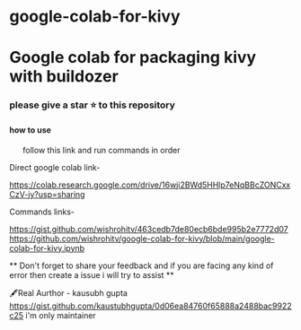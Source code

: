 # google-colab-for-kivy

# Google colab for packaging kivy with buildozer
### please give a star ⭐ to this repository

<h4>how to use</h4>

<ul>follow this link and run commands in order</ul>

Direct google colab link-

https://colab.research.google.com/drive/16wji2BWd5HHlp7eNqBBcZONCxxCzV-jy?usp=sharing

Commands links-

https://gist.github.com/wishrohitv/463cedb7de80ecb6bde995b2e7772d07
https://github.com/wishrohitv/google-colab-for-kivy/blob/main/google-colab-for-kivy.ipynb


** Don't forget to share your feedback
and if you are facing any kind of error then create a issue
i will try to assist **


🖋️Real Aurthor - kausubh gupta https://gist.github.com/kaustubhgupta/0d06ea84760f65888a2488bac9922c25
i'm only maintainer
